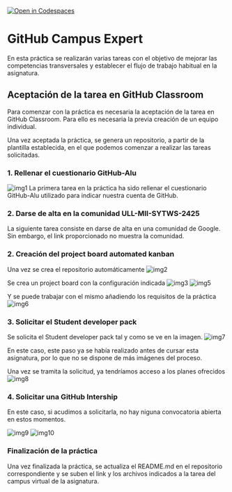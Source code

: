 [![Open in Codespaces](https://classroom.github.com/assets/launch-codespace-2972f46106e565e64193e422d61a12cf1da4916b45550586e14ef0a7c637dd04.svg)](https://classroom.github.com/open-in-codespaces?assignment_repo_id=16111574)
# GitHub Campus Expert
En esta práctica se realizarán varias tareas con el objetivo de mejorar las competencias transversales y establecer el flujo de trabajo habitual en la asignatura.

## Aceptación de la tarea en GitHub Classroom

Para comenzar con la práctica es necesaria la aceptación de la tarea en GitHub Classroom. Para ello es necesaria la previa creación de un equipo individual.

Una vez aceptada la práctica, se genera un repositorio, a partir de la plantilla establecida, en el que podemos comenzar a realizar las tareas solicitadas.


### 1. Rellenar el cuestionario GitHub-Alu
![img1]
La primera tarea en la práctica ha sido rellenar el cuestionario GitHub-Alu utilizado para indicar nuestra cuenta de GitHub.

### 2. Darse de alta en la comunidad ULL-MII-SYTWS-2425
La siguiente tarea consiste en darse de alta en una comunidad de Google. Sin embargo, el link proporcionado no muestra la comunidad.

### 2. Creación del project board automated kanban
Una vez se crea el repositorio automáticamente
![img2]

Se crea un project board con la configuración indicada
![img3]
![img5]

Y se puede trabajar con el mismo añadiendo los requisitos de la práctica
![img6]

### 3. Solicitar el Student developer pack
Se solicita el Student developer pack tal y como se ve en la imagen.
![img7]

En este caso, este paso ya se había realizado antes de cursar esta asignatura, por lo que no se dispone de más imágenes del proceso.

Una vez se tramita la solicitud, ya tendríamos acceso a los planes ofrecidos
![img8]

### 4. Solicitar una GitHub Intership
En este caso, si acudimos a solicitarla, no hay niguna convocatoria abierta en estos momentos.

![img9]
![img10]

### Finalización de la práctica
Una vez finalizada la práctica, se actualiza el README.md en el repositorio correspondiente y se suben el link y los archivos indicados a la tarea del campus virtual de la asignatura.


[img1]: /images/intro1.png
[img2]: /images/board1.png
[img3]: /images/board2.png
[img4]: /images/board3.png
[img5]: /images/board4.png
[img6]: /images/board5.png
[img7]: /images/s1.png
[img8]: /images/s2.png
[img9]: /images/i1.png
[img10]: /images/i2.png

